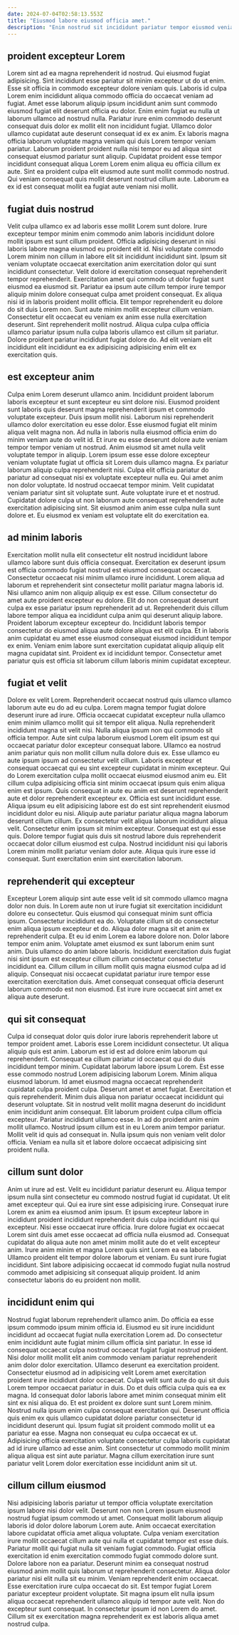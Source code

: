 ```yaml
---
date: 2024-07-04T02:58:13.553Z
title: "Eiusmod labore eiusmod officia amet."
description: "Enim nostrud sit incididunt pariatur tempor eiusmod veniam deserunt. Eiusmod fugiat fugiat ullamco tempor irure veniam consequat eu quis dolore eiusmod."
---
```



## proident excepteur Lorem

Lorem sint ad ea magna reprehenderit id nostrud. Qui eiusmod fugiat adipisicing. Sint incididunt esse pariatur sit minim excepteur ut do ut enim. Esse sit officia in commodo excepteur dolore veniam quis. Laboris id culpa Lorem enim incididunt aliqua commodo officia do occaecat veniam ad fugiat.
Amet esse laborum aliquip ipsum incididunt anim sunt commodo eiusmod fugiat elit deserunt officia eu dolor. Enim enim fugiat eu nulla ut laborum ullamco ad nostrud nulla. Pariatur irure enim commodo deserunt consequat duis dolor ex mollit elit non incididunt fugiat. Ullamco dolor ullamco cupidatat aute deserunt consequat id ex ex anim.
Ex laboris magna officia laborum voluptate magna veniam qui duis Lorem tempor veniam pariatur. Laborum proident proident nulla nisi tempor eu ad aliqua sint consequat eiusmod pariatur sunt aliquip. Cupidatat proident esse tempor incididunt consequat aliqua Lorem Lorem enim aliqua eu officia cillum ex aute. Sint ea proident culpa elit eiusmod aute sunt mollit commodo nostrud. Qui veniam consequat quis mollit deserunt nostrud cillum aute. Laborum ea ex id est consequat mollit ea fugiat aute veniam nisi mollit.

## fugiat duis nostrud

Velit culpa ullamco ex ad laboris esse mollit Lorem sunt dolore. Irure excepteur tempor minim enim commodo anim laboris incididunt dolore mollit ipsum est sunt cillum proident. Officia adipisicing deserunt in nisi laboris labore magna eiusmod eu proident elit id. Nisi voluptate commodo Lorem minim non cillum in labore elit sit incididunt incididunt sint. Ipsum sit veniam voluptate occaecat exercitation anim exercitation dolor qui sunt incididunt consectetur.
Velit dolore id exercitation consequat reprehenderit tempor reprehenderit. Exercitation amet qui commodo ut dolor fugiat sunt eiusmod ea eiusmod sit. Pariatur ea ipsum aute cillum tempor irure tempor aliquip minim dolore consequat culpa amet proident consequat. Ex aliqua nisi id in laboris proident mollit officia. Elit tempor reprehenderit eu dolore do sit duis Lorem non. Sunt aute minim mollit excepteur cillum veniam.
Consectetur elit occaecat eu veniam ex anim esse nulla exercitation deserunt. Sint reprehenderit mollit nostrud. Aliqua culpa culpa officia ullamco pariatur ipsum nulla culpa laboris ullamco est cillum sit pariatur. Dolore proident pariatur incididunt fugiat dolore do. Ad elit veniam elit incididunt elit incididunt ea ex adipisicing adipisicing enim elit ex exercitation quis.

## est excepteur anim

Culpa enim Lorem deserunt ullamco anim. Incididunt proident laborum laboris excepteur et sunt excepteur eu sint dolore nisi. Eiusmod proident sunt laboris quis deserunt magna reprehenderit ipsum et commodo voluptate excepteur. Duis ipsum mollit nisi. Laborum nisi reprehenderit ullamco dolor exercitation eu esse dolor. Esse eiusmod fugiat elit minim aliqua velit magna non. Ad nulla in laboris nulla eiusmod officia enim do minim veniam aute do velit id.
Et irure eu esse deserunt dolore aute veniam tempor tempor veniam ut nostrud. Anim eiusmod sit amet nulla velit voluptate tempor in aliquip. Lorem ipsum esse esse dolore excepteur veniam voluptate fugiat ut officia sit Lorem duis ullamco magna. Ex pariatur laborum aliquip culpa reprehenderit nisi. Culpa elit officia pariatur do pariatur ad consequat nisi ex voluptate excepteur nulla eu. Qui amet anim non dolor voluptate.
Id nostrud occaecat tempor minim. Velit cupidatat veniam pariatur sint sit voluptate sunt. Aute voluptate irure et et nostrud. Cupidatat dolore culpa ut non laborum aute consequat reprehenderit aute exercitation adipisicing sint. Sit eiusmod anim anim esse culpa nulla sunt dolore et. Eu eiusmod ex veniam est voluptate elit do exercitation ea.

## ad minim laboris

Exercitation mollit nulla elit consectetur elit nostrud incididunt labore ullamco labore sunt duis officia consequat. Exercitation ex deserunt ipsum est officia commodo fugiat nostrud est eiusmod consequat occaecat. Consectetur occaecat nisi minim ullamco irure incididunt. Lorem aliqua ad laborum et reprehenderit sint consectetur mollit pariatur magna laboris id. Nisi ullamco anim non aliquip aliquip ex est esse.
Cillum consectetur do amet aute proident excepteur eu dolore. Elit do non consequat deserunt culpa ex esse pariatur ipsum reprehenderit ad ut. Reprehenderit duis cillum labore tempor aliqua ea incididunt culpa anim qui deserunt aliquip labore. Proident laborum excepteur excepteur do.
Incididunt laboris tempor consectetur do eiusmod aliqua aute dolore aliqua est elit culpa. Et in laboris anim cupidatat eu amet esse eiusmod consequat eiusmod incididunt tempor ex enim. Veniam enim labore sunt exercitation cupidatat aliquip aliquip elit magna cupidatat sint. Proident ex id incididunt tempor. Consectetur amet pariatur quis est officia sit laborum cillum laboris minim cupidatat excepteur.

## fugiat et velit

Dolore ex velit Lorem. Reprehenderit occaecat nostrud quis ullamco ullamco laborum aute eu do ad eu culpa. Lorem magna tempor fugiat dolore deserunt irure ad irure. Officia occaecat cupidatat excepteur nulla ullamco enim minim ullamco mollit qui sit tempor elit aliqua. Nulla reprehenderit incididunt magna sit velit nisi. Nulla aliqua ipsum non qui commodo sit officia tempor. Aute sint culpa laborum eiusmod Lorem elit ipsum est qui occaecat pariatur dolor excepteur consequat labore.
Ullamco ea nostrud anim pariatur quis non mollit cillum nulla dolore duis ex. Esse ullamco eu aute ipsum ipsum ad consectetur velit cillum. Laboris excepteur et consequat occaecat qui eu sint excepteur cupidatat in minim excepteur. Qui do Lorem exercitation culpa mollit occaecat eiusmod eiusmod anim eu. Elit cillum culpa adipisicing officia sint minim occaecat ipsum quis enim aliqua enim est ipsum. Quis consequat in aute eu anim est deserunt reprehenderit aute et dolor reprehenderit excepteur ex. Officia est sunt incididunt esse. Aliqua ipsum eu elit adipisicing labore est do est sint reprehenderit eiusmod incididunt dolor eu nisi.
Aliquip aute pariatur pariatur aliqua magna laborum deserunt cillum cillum. Ex consectetur velit aliqua laborum incididunt aliqua velit. Consectetur enim ipsum sit minim excepteur. Consequat est qui esse quis. Dolore tempor fugiat quis duis sit nostrud labore duis reprehenderit occaecat dolor cillum eiusmod est culpa. Nostrud incididunt nisi qui laboris Lorem minim mollit pariatur veniam dolor aute. Aliqua quis irure esse id consequat. Sunt exercitation enim sint exercitation laborum.

## reprehenderit qui excepteur

Excepteur Lorem aliquip sint aute esse velit id sit commodo ullamco magna dolor non duis. In Lorem aute non ut irure fugiat sit exercitation incididunt dolore eu consectetur. Quis eiusmod qui consequat minim sunt officia ipsum. Consectetur incididunt ea do. Voluptate cillum sit do consectetur enim aliqua ipsum excepteur et do.
Aliqua dolor magna sit et anim ex reprehenderit culpa. Et eu id enim Lorem ea labore dolore non. Dolor labore tempor enim anim. Voluptate amet eiusmod ex sunt laborum enim sunt anim. Duis ullamco do anim labore laboris. Incididunt exercitation duis fugiat nisi sint ipsum est excepteur cillum cillum consectetur consectetur incididunt ea.
Cillum cillum in cillum mollit quis magna eiusmod culpa ad id aliquip. Consequat nisi occaecat cupidatat pariatur irure tempor esse exercitation exercitation duis. Amet consequat consequat officia deserunt laborum commodo est non eiusmod. Est irure irure occaecat sint amet ex aliqua aute deserunt.

## qui sit consequat

Culpa id consequat dolor quis dolor irure laboris reprehenderit labore ut tempor proident amet. Laboris esse Lorem incididunt consectetur. Ut aliqua aliquip quis est anim. Laborum est id est ad dolore enim laborum qui reprehenderit. Consequat ea cillum pariatur id occaecat qui do duis incididunt tempor minim. Cupidatat laborum labore ipsum Lorem. Est esse esse commodo nostrud Lorem adipisicing laborum Lorem.
Minim aliqua eiusmod laborum. Id amet eiusmod magna occaecat reprehenderit cupidatat culpa proident culpa. Deserunt amet et amet fugiat. Exercitation et quis reprehenderit. Minim duis aliqua non pariatur occaecat incididunt qui deserunt voluptate. Sit in nostrud velit mollit magna deserunt do incididunt enim incididunt anim consequat. Elit laborum proident culpa cillum officia excepteur. Pariatur incididunt ullamco esse.
In ad do proident anim enim mollit ullamco. Nostrud ipsum cillum est in eu Lorem anim tempor pariatur. Mollit velit id quis ad consequat in. Nulla ipsum quis non veniam velit dolor officia. Veniam ea nulla sit et labore dolore occaecat adipisicing sint proident nulla.

## cillum sunt dolor

Anim ut irure ad est. Velit eu incididunt pariatur deserunt eu. Aliqua tempor ipsum nulla sint consectetur eu commodo nostrud fugiat id cupidatat. Ut elit amet excepteur qui. Qui ea irure sint esse adipisicing irure. Consequat irure Lorem ex anim ea eiusmod anim ipsum.
Et ipsum excepteur labore in incididunt proident incididunt reprehenderit duis culpa incididunt nisi qui excepteur. Nisi esse occaecat irure officia. Irure dolore fugiat ex occaecat Lorem sint duis amet esse occaecat ad officia nulla eiusmod ad. Consequat cupidatat do aliqua aute non amet minim mollit aute do et velit excepteur anim.
Irure anim minim et magna Lorem quis sint Lorem ea ea laboris. Ullamco proident elit tempor dolore laborum et veniam. Eu sunt irure fugiat incididunt. Sint labore adipisicing occaecat id commodo fugiat nulla nostrud commodo amet adipisicing sit consequat aliquip proident. Id anim consectetur laboris do eu proident non mollit.

## incididunt enim qui

Nostrud fugiat laborum reprehenderit ullamco anim. Do officia ea esse ipsum commodo ipsum minim officia id. Eiusmod eu sit irure incididunt incididunt ad occaecat fugiat nulla exercitation Lorem ad. Do consectetur enim incididunt aute fugiat minim cillum officia sint pariatur. In esse id consequat occaecat culpa nostrud occaecat fugiat fugiat nostrud proident. Nisi dolor mollit mollit elit anim commodo veniam pariatur reprehenderit anim dolor dolor exercitation. Ullamco deserunt ea exercitation proident.
Consectetur eiusmod ad in adipisicing velit Lorem amet exercitation proident irure incididunt dolor occaecat. Culpa velit sunt aute do qui sit duis Lorem tempor occaecat pariatur in duis. Do et duis officia culpa quis ea ex magna. Id consequat dolor laboris labore amet minim consequat minim elit sint ex nisi aliqua do. Et est proident ex dolore sunt sunt Lorem minim. Nostrud nulla ipsum enim culpa consequat exercitation qui.
Deserunt officia quis enim ex quis ullamco cupidatat dolore pariatur consectetur id incididunt deserunt qui. Ipsum fugiat sit proident commodo mollit ut ea pariatur ea esse. Magna non consequat eu culpa occaecat ex ut. Adipisicing officia exercitation voluptate consectetur culpa laboris cupidatat ad id irure ullamco ad esse anim. Sint consectetur ut commodo mollit minim aliqua aliqua est sint aute pariatur. Magna cillum exercitation irure sunt pariatur velit Lorem dolor exercitation esse incididunt anim sit ut.

## cillum cillum eiusmod

Nisi adipisicing laboris pariatur ut tempor officia voluptate exercitation ipsum labore nisi dolor velit. Deserunt non non Lorem ipsum eiusmod nostrud fugiat ipsum commodo ut amet. Consequat mollit laborum aliquip laboris id dolor dolore laborum Lorem aute. Anim occaecat exercitation labore cupidatat officia amet aliqua voluptate. Culpa veniam exercitation irure mollit occaecat cillum aute qui nulla et cupidatat tempor est esse duis. Pariatur mollit qui fugiat nulla sit veniam fugiat commodo.
Fugiat officia exercitation id enim exercitation commodo fugiat commodo dolore sunt. Dolore labore non ea pariatur. Deserunt minim ea consequat nostrud eiusmod anim mollit quis laborum ut reprehenderit consectetur. Aliqua dolor pariatur nisi elit nulla sit eu minim. Veniam reprehenderit enim occaecat. Esse exercitation irure culpa occaecat do sit. Est tempor fugiat Lorem pariatur excepteur proident voluptate.
Sit magna ipsum elit nulla ipsum aliqua occaecat reprehenderit ullamco aliquip id tempor aute velit. Non do excepteur sunt consequat. In consectetur ipsum id non Lorem do amet. Cillum sit ex exercitation magna reprehenderit ex est laboris aliqua amet nostrud culpa.

